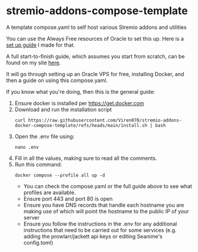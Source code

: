 # stremio-addons-compose-template
A template compose.yaml to self host various Stremio addons and utilities

You can use the Always Free resources of Oracle to set this up. Here is a [set up guide](https://guides.viren070.me/oracle) I made for that. 

A full start-to-finish guide, which assumes you start from scratch, can be found on my site [here](https://guides.viren070.me/selfhosting).

It will go through setting up an Oracle VPS for free, installing Docker, and then a guide on using this compose.yaml. 

If you know what you're doing, then this is the general guide:

1. Ensure docker is installed per https://get.docker.com
2. Download and run the installation script
   ```
   curl https://raw.githubusercontent.com/Viren070/stremio-addons-docker-compose-template/refs/heads/main/install.sh | bash
   ```
3. Open the .env file using:
   ```
   nano .env
   ```
4. Fill in all the values, making sure to read all the comments.
5. Run this command:
   ```
   docker compose --profile all up -d
   ```
   - You can check the compose.yaml or the full guide above to see what profiles are available.
   - Ensure port 443 and port 80 is open
   - Ensure you have DNS records that handle each hostname you are making use of which will point the hostname to the public IP of your server
   - Ensure you follow the instructions in the .env for any additional instructions that need to be carried out for some services (e.g. adding the prowlarr/jackett api keys or editing Seanime's config.toml)
  
